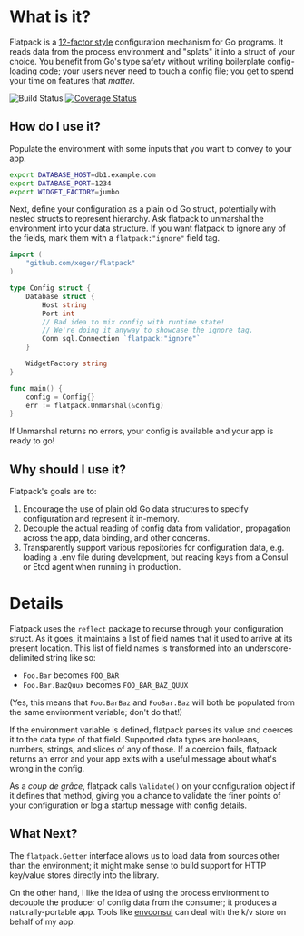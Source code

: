 What is it?
===========

Flatpack is a [12-factor style](http://12factor.net/config) configuration mechanism
for Go programs. It reads data from the process environment and "splats" it into a struct of
your choice. You benefit from Go's type safety without writing boilerplate config-loading code;
your users never need to touch a config file; you get to spend your time on features that _matter_.

![Build Status](https://travis-ci.org/xeger/flatpack.svg) [![Coverage Status](https://coveralls.io/repos/xeger/flatpack/badge.svg?branch=master&service=github)](https://coveralls.io/github/xeger/flatpack?branch=master)

How do I use it?
----------------

Populate the environment with some inputs that you want to convey to your app.

```bash
export DATABASE_HOST=db1.example.com
export DATABASE_PORT=1234
export WIDGET_FACTORY=jumbo
```

Next, define your configuration as a plain old Go struct, potentially with nested structs to represent hierarchy.
Ask flatpack to unmarshal the environment into your data structure. If you want flatpack to ignore any of the
fields, mark them with a `flatpack:"ignore"` field tag.

```go
import (
    "github.com/xeger/flatpack"
)

type Config struct {
    Database struct {
        Host string
        Port int
        // Bad idea to mix config with runtime state!
        // We're doing it anyway to showcase the ignore tag.
        Conn sql.Connection `flatpack:"ignore"`
    }

    WidgetFactory string
}

func main() {
    config = Config{}
    err := flatpack.Unmarshal(&config)
}
```

If Unmarshal returns no errors, your config is available and your app is ready to go!

Why should I use it?
----

Flatpack's goals are to:

1. Encourage the use of plain old Go data structures to specify configuration and represent it in-memory.
2. Decouple the actual reading of config data from validation, propagation across the app, data binding, and
   other concerns.
3. Transparently support various repositories for configuration data, e.g. loading a .env file during development,
   but reading keys from a Consul or Etcd agent when running in production.

Details
=======

Flatpack uses the `reflect` package to recurse through your configuration struct.
As it goes, it maintains a list of field names that it used to arrive at its present
location. This list of field names is transformed into an underscore-delimited string
like so:
 * `Foo.Bar` becomes `FOO_BAR`
 * `Foo.Bar.BazQuux` becomes `FOO_BAR_BAZ_QUUX`

(Yes, this means that `Foo.BarBaz` and `FooBar.Baz` will both be populated from the same
environment variable; don't do that!)

If the environment variable is defined, flatpack parses its value and coerces it to
the data type of that field. Supported data types are booleans, numbers, strings,
and slices of any of those. If a coercion fails, flatpack returns an error and your
app exits with a useful message about what's wrong in the config.

As a _coup de grâce_, flatpack calls `Validate()` on your configuration object
if it defines that method, giving you a chance to validate the finer points of
your configuration or log a startup message with config details.

What Next?
----------

The `flatpack.Getter` interface allows us to load data from sources other than
the environment; it might make sense to build support for HTTP key/value stores
directly into the library.

On the other hand, I like the idea of using the process environment to decouple
the producer of config data from the consumer; it produces a naturally-portable
app. Tools like [envconsul](https://github.com/hashicorp/envconsul) can deal
with the k/v store on behalf of my app.
